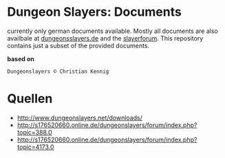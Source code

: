 Dungeon Slayers: Documents
=============

currently only german documents available. Mostly all documents are also availbale at [dungeonsslayers.de](dungeonsslayers.de) and the [slayerforum](http://s176520660.online.de/dungeonslayers/forum/). This repository contains just a subset of the provided documents. 


__based on__

```
Dungeonslayers © Christian Kennig 
```


# Quellen

+ http://www.dungeonslayers.net/downloads/
+ http://s176520660.online.de/dungeonslayers/forum/index.php?topic=388.0
+ http://s176520660.online.de/dungeonslayers/forum/index.php?topic=4173.0

